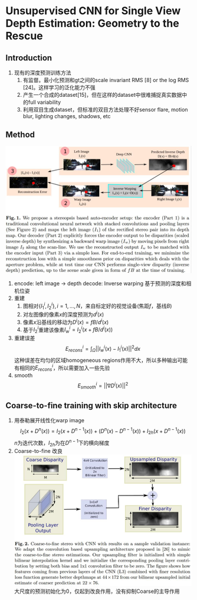 # Unsupervised CNN for Single View Depth Estimation: Geometry to the Rescue

## Introduction
1. 现有的深度预测训练方法
   1. 有监督。最小化预测和gt之间的scale invariant RMS [8] or the log RMS [24]。这样学习的泛化能力不强
   2. 产生一个合成的dataset[15]，但在这样的dataset中很难捕捉真实数据中的full variability
   3. 利用双目生成dataset，但标准的双目方法处理不好sensor flare, motion blur, lighting changes, shadows, etc

## Method
![aedepth](./.assets/aedepth.jpg)
1. encode: left image -> depth
   decode: Inverse warping 基于预测的深度和相机位姿
2. 重建
   1. 图相对$\{I_1^i, I_2^i\},i=1,...,N$，来自标定好的视觉设备(焦距$f$，基线$B$)
   2. 对左图像的像素$x$的深度预测为$d^i(x)$
   3. 像素$x$沿基线的移动为$D^i(x)=fB/d^i(x)$
   4. 基于$I^i_2$重建该像素$I^i_w=I^i_2(x+fB/d^i(x))$
3. 重建误差
$$ E^i_{recons}=\int_\Omega||I^i_w(x)-I^i_1(x)||^2dx $$
这种误差在均匀的区域homogeneous regions作用不大，所以多种输出可能有相同的$E^i_{recons}$，所以需要加入一些先验
4. smooth
$$ E^i_{smooth}=||\nabla D^i(x)||^2 $$

## Coarse-to-fine training with skip architecture
1. 用泰勒展开线性化warp image
$$I_2(x+D^n(x))=I_2(x+D^{n-1}(x))+(D^{n}(x)-D^{n-1}(x))+I_{2h}(x+D^{n-1}(x))$$
$n$为迭代次数，$I_{2h}$为在$D^{n-1}$下的横向梯度
2. Coarse-to-fine 改良
![Coarse-to-fine](./.assets/Coarse-to-fine.jpg)
大尺度的预测初始化为0，仅起到改良作用，没有抑制Coarse的主导作用
```
```
